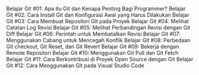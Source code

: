 Belajar Git #01: Apa itu Git dan Kenapa Penting Bagi Programmer?
Belajar Git #02: Cara Install Git dan Konfigurasi Awal yang Harus Dilakukan
Belajar Git #03: Cara Membuat Repositori Git pada Proyek
Belajar Git #04: Melihat Catatan Log Revisi
Belajar Git #05: Melihat Perbandingan Revisi dengan Git Diff
Belajar Git #06: Perintah untuk Membatalkan Revisi
Belajar Git #07: Menggunakan Cabang untuk Mencegah Konflik
Belajar Git #08: Perbedaan Git checkout, Git Reset, dan Git Revert
Belajar Git #09: Bekerja dengan Remote Repositori
Belajar Git #10: Menggunakan Git Pull dan Git Fetch
Belajar Git #11: Cara Berkontribusi di Proyek Open Source dengan Git
Belajar Git #12: Cara Menggunakan Git pada Visual Studio Code
